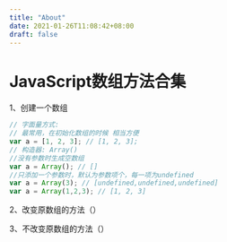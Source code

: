 ```yaml
---
title: "About"
date: 2021-01-26T11:08:42+08:00
draft: false
---
```


#  JavaScript数组方法合集

1、创建一个数组

```js
// 字面量方式:
// 最常用，在初始化数组的时候 相当方便
var a = [1, 2, 3]; // [1, 2, 3];
// 构造器: Array()
//没有参数时生成空数组
var a = Array(); // [] 
//只添加一个参数时，默认为参数项个，每一项为undefined
var a = Array(3); // [undefined,undefined,undefined]
var a = Array(1,2,3); // [1, 2, 3]
```

2、改变原数组的方法（）

3、不改变原数组的方法（）

